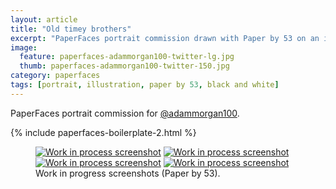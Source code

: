 ```yaml
---
layout: article
title: "Old timey brothers"
excerpt: "PaperFaces portrait commission drawn with Paper by 53 on an iPad."
image: 
  feature: paperfaces-adammorgan100-twitter-lg.jpg
  thumb: paperfaces-adammorgan100-twitter-150.jpg
category: paperfaces
tags: [portrait, illustration, paper by 53, black and white]
---
```


PaperFaces portrait commission for [@adammorgan100](http://twitter.com/adammorgan100).

{% include paperfaces-boilerplate-2.html %}

<figure class="half">
	<a href="{{ site.url }}/images/paperfaces-adammorgan100-process-1-lg.jpg"><img src="{{ site.url }}/images/paperfaces-adammorgan100-process-1-600.jpg" alt="Work in process screenshot"></a>
	<a href="{{ site.url }}/images/paperfaces-adammorgan100-process-2-lg.jpg"><img src="{{ site.url }}/images/paperfaces-adammorgan100-process-2-600.jpg" alt="Work in process screenshot"></a>
	<a href="{{ site.url }}/images/paperfaces-adammorgan100-process-3-lg.jpg"><img src="{{ site.url }}/images/paperfaces-adammorgan100-process-3-600.jpg" alt="Work in process screenshot"></a>
	<a href="{{ site.url }}/images/paperfaces-adammorgan100-process-4-lg.jpg"><img src="{{ site.url }}/images/paperfaces-adammorgan100-process-4-600.jpg" alt="Work in process screenshot"></a>
	<figcaption>Work in progress screenshots (Paper by 53).</figcaption>
</figure>